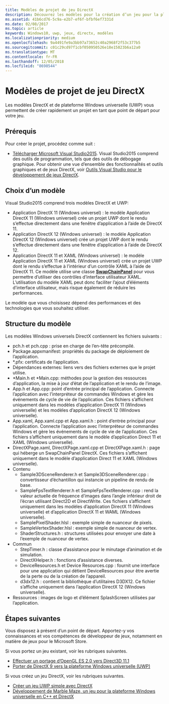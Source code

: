 ```yaml
---
title: Modèles de projet de jeu DirectX
description: Découvrez les modèles pour la création d’un jeu pour la plateforme Windows universelle (UWP) et DirectX.
ms.assetid: 41b6cd76-5c9a-e2b7-ef6f-bfbf6ef7331d
ms.date: 02/08/2017
ms.topic: article
keywords: Windows10, uwp, jeux, directx, modèles
ms.localizationpriority: medium
ms.openlocfilehash: 9a4491fe9a3bb97a73652c40a2968f2f53c377b5
ms.sourcegitcommit: c01c29cd97f1cbf050950526e18e15823b6a12a0
ms.translationtype: MT
ms.contentlocale: fr-FR
ms.lasthandoff: 12/05/2018
ms.locfileid: "8698544"
---
```

# <a name="directx-game-project-templates"></a>Modèles de projet de jeu DirectX



Les modèles DirectX et de plateforme Windows universelle (UWP) vous permettent de créer rapidement un projet en tant que point de départ pour votre jeu.

## <a name="prerequisites"></a>Prérequis


Pour créer le projet, procédez comme suit :

-   [Télécharger Microsoft Visual Studio2015](https://www.visualstudio.com/vs-2015-product-editions). Visual Studio2015 comprend des outils de programmation, tels que des outils de débogage graphique. Pour obtenir une vue d’ensemble des fonctionnalités et outils graphiques et de jeux DirectX, voir [Outils Visual Studio pour le développement de jeux DirectX](set-up-visual-studio-for-game-development.md).

## <a name="choosing-a-template"></a>Choix d’un modèle


Visual Studio2015 comprend trois modèles DirectX et UWP:

-   Application DirectX 11 (Windows universel) : le modèle Application DirectX 11 (Windows universel) crée un projet UWP dont le rendu s’effectue directement dans une fenêtre d’application à l’aide de DirectX 11.
-   Application DirectX 12 (Windows universel) : le modèle Application DirectX 12 (Windows universel) crée un projet UWP dont le rendu s’effectue directement dans une fenêtre d’application à l’aide de DirectX 12.
-   Application DirectX 11 et XAML (Windows universel) : le modèle Application DirectX 11 et XAML (Windows universel) crée un projet UWP dont le rendu s’effectue à l’intérieur d’un contrôle XAML à l’aide de DirectX 11. Ce modèle utilise une classe [**SwapChainPanel**](https://msdn.microsoft.com/library/windows/apps/dn252834) pour vous permettre d’utiliser des contrôles d’interface utilisateur XAML. L’utilisation du modèle XAML peut donc faciliter l’ajout d’éléments d’interface utilisateur, mais risque également de réduire les performances.

Le modèle que vous choisissez dépend des performances et des technologies que vous souhaitez utiliser.

## <a name="template-structure"></a>Structure du modèle


Les modèles Windows universels DirectX contiennent les fichiers suivants :

-   pch.h et pch.cpp : prise en charge de l’en-tête précompilé.
-   Package.appxmanifest: propriétés du package de déploiement de l’application.
-   \*.pfx: certificats de l’application.
-   Dépendances externes: liens vers des fichiers externes que le projet utilise.
-   \*Main.h et \*Main.cpp: méthodes pour la gestion des ressources d’application, la mise à jour d’état de l’application et le rendu de l’image.
-   App.h et App.cpp: point d’entrée principal de l’application. Connecte l’application avec l’interpréteur de commandes Windows et gère les événements de cycle de vie de l’application. Ces fichiers s’affichent uniquement dans les modèles d’application DirectX 11 (Windows universelle) et les modèles d’application DirectX 12 (Windows universelle).
-   App.xaml, App.xaml.cpp et App.xaml.h : point d’entrée principal pour l’application. Connecte l’application avec l’interpréteur de commandes Windows et gère les événements de cycle de vie de l’application. Ces fichiers s’affichent uniquement dans le modèle d’application Direct 11 et XAML (Windows universelle).
-   DirectXPage.xaml, DirectXPage.xaml.cpp et DirectXPage.xaml.h : page qui héberge un SwapChainPanel DirectX. Ces fichiers s’affichent uniquement dans le modèle d’application Direct 11 et XAML (Windows universelle).
-   Contenu
    -   Sample3DSceneRenderer.h et Sample3DSceneRenderer.cpp : convertisseur d’échantillon qui instancie un pipeline de rendu de base.
    -   SampleFpsTextRenderer.h et SampleFpsTextRenderer.cpp : rend la valeur actuelle de fréquence d’images dans l’angle inférieur droit de l’écran utilisant Direct2D et DirectWrite. Ces fichiers s’affichent uniquement dans les modèles d’application DirectX 11 (Windows universelle) et d’application DirectX 11 et WAML (Windows universelle).
    -   SamplePixelShader.hlsl : exemple simple de nuanceur de pixels.
    -   SampleVertexShader.hlsl : exemple simple de nuanceur de vertex.
    -   ShaderStructures.h : structures utilisées pour envoyer une date à l’exemple de nuanceur de vertex.
-   Commun
    -   StepTimer.h : classe d’assistance pour le minutage d’animation et de simulation.
    -   DirectXHelper.h : fonctions d’assistance diverses.
    -   DeviceResources.h et Device Resources.cpp : fournit une interface pour une application qui détient DeviceResources pour être avertie de la perte ou de la création de l’appareil.
    -   d3dx12.h : contient la bibliothèque d’utilitaires D3DX12. Ce fichier s’affiche uniquement dans l’application DirectX 12 (Windows universelle).
-   Ressources : images de logo et d’élément SplashScreen utilisées par l’application.

## <a name="next-steps"></a>Étapes suivantes


Vous disposez à présent d’un point de départ. Apportez-y vos connaissances et vos compétences de développeur de jeux, notamment en matière de jeux pour le Microsoft Store.

Si vous portez un jeu existant, voir les rubriques suivantes.

-   [Effectuer un portage d’OpenGL ES 2.0 vers Direct3D 11.1](port-from-opengl-es-2-0-to-directx-11-1.md)
-   [Porter de DirectX 9 vers la plateforme Windows universelle (UWP)](porting-your-directx-9-game-to-windows-store.md)

Si vous créez un jeu DirectX, voir les rubriques suivantes.

-   [Créer un jeu UWP simple avec DirectX](tutorial--create-your-first-uwp-directx-game.md)
-   [Développement de Marble Maze, un jeu pour la plateforme Windows universelle en C++ et DirectX](developing-marble-maze-a-windows-store-game-in-cpp-and-directx.md)